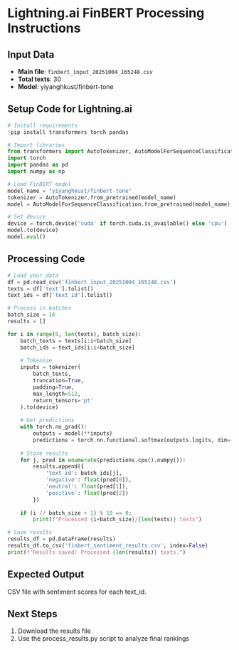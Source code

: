 # Lightning.ai FinBERT Processing Instructions

## Input Data
- **Main file**: `finbert_input_20251004_165248.csv`
- **Total texts**: 30
- **Model**: yiyanghkust/finbert-tone

## Setup Code for Lightning.ai

```python
# Install requirements
!pip install transformers torch pandas

# Import libraries
from transformers import AutoTokenizer, AutoModelForSequenceClassification
import torch
import pandas as pd
import numpy as np

# Load FinBERT model
model_name = "yiyanghkust/finbert-tone"
tokenizer = AutoTokenizer.from_pretrained(model_name)
model = AutoModelForSequenceClassification.from_pretrained(model_name)

# Set device
device = torch.device('cuda' if torch.cuda.is_available() else 'cpu')
model.to(device)
model.eval()
```

## Processing Code

```python
# Load your data
df = pd.read_csv('finbert_input_20251004_165248.csv')
texts = df['text'].tolist()
text_ids = df['text_id'].tolist()

# Process in batches
batch_size = 16
results = []

for i in range(0, len(texts), batch_size):
    batch_texts = texts[i:i+batch_size]
    batch_ids = text_ids[i:i+batch_size]
    
    # Tokenize
    inputs = tokenizer(
        batch_texts, 
        truncation=True, 
        padding=True, 
        max_length=512, 
        return_tensors='pt'
    ).to(device)
    
    # Get predictions
    with torch.no_grad():
        outputs = model(**inputs)
        predictions = torch.nn.functional.softmax(outputs.logits, dim=-1)
    
    # Store results
    for j, pred in enumerate(predictions.cpu().numpy()):
        results.append({
            'text_id': batch_ids[j],
            'negative': float(pred[0]),
            'neutral': float(pred[1]),
            'positive': float(pred[2])
        })
    
    if (i // batch_size + 1) % 10 == 0:
        print(f"Processed {i+batch_size}/{len(texts)} texts")

# Save results
results_df = pd.DataFrame(results)
results_df.to_csv('finbert_sentiment_results.csv', index=False)
print(f"Results saved! Processed {len(results)} texts.")
```

## Expected Output
CSV file with sentiment scores for each text_id.

## Next Steps
1. Download the results file
2. Use the process_results.py script to analyze final rankings

